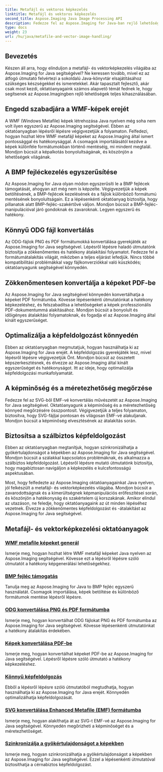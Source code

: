 ```yaml
---
title: Metafájl és vektoros képkezelés
linktitle: Metafájl és vektoros képkezelés
second_title: Aspose.Imaging Java Image Processing API
description: Fedezze fel az Aspose.Imaging for Java-ban rejlő lehetőségeket lépésenkénti oktatóanyagainkkal. Hozzon létre WMF metafájl képeket, kezelje a BMP fejléceket és még sok mást könnyedén.
type: docs
weight: 23
url: /hu/java/metafile-and-vector-image-handling/
---
```

## Bevezetés

Készen áll arra, hogy elinduljon a metafájl- és vektorképkezelés világába az Aspose.Imaging for Java segítségével? Ne keressen tovább, mivel ez az átfogó útmutató felvértezi a sokoldalú Java-könyvtár elsajátításához szükséges készségekkel és ismeretekkel. Akár tapasztalt fejlesztő, akár csak most kezdi, oktatóanyagaink számos alapvető témát fednek le, hogy segítsenek az Aspose.Imagingben rejlő lehetőségek teljes kihasználásában.

## Engedd szabadjára a WMF-képek erejét

A WMF (Windows Metafile) képek létrehozása Java nyelven még soha nem volt ilyen egyszerű az Aspose.Imaging segítségével. Ebben az oktatóanyagban lépésről lépésre végigvezetjük a folyamaton. Felfedezi, hogyan hozhat létre WMF metafájl képeket az Aspose.Imaging által ismert pontossággal és hatékonysággal. A csomagok importálásától kezdve a képek különféle formátumokban történő mentéséig, mi mindent megtalál. Mondjon búcsút a képalkotás bonyolultságának, és köszönjön a lehetőségek világának.

## A BMP fejléckezelés egyszerűsítése

Az Aspose.Imaging for Java olyan módon egyszerűsíti le a BMP fejlécek támogatását, ahogyan azt még nem is képzelte. Végigvezetjük a képek betöltésének, a BMP-fejlécek kezelésének és a fájlok különböző formátumú mentésének bonyolultságain. Ez a lépésenkénti oktatóanyag biztosítja, hogy pillanatok alatt BMP-fejléc-szakértővé váljon. Mondjon búcsút a BMP-fejléc-manipulációval járó gondoknak és zavaroknak. Legyen egyszerű és hatékony.

## Könnyű ODG fájl konvertálás

Az ODG-fájlok PNG és PDF formátumokká konvertálása gyerekjáték az Aspose.Imaging for Java segítségével. Lépésről lépésre haladó útmutatónk biztosítja a zökkenőmentes és hatékony átalakítási folyamatot. Fedezze fel a formátumátalakítás világát, miközben a teljes eljárást lefedjük. Nincs többé kompatibilitási problémákkal vagy fájlkonverziókkal való küszködés; oktatóanyagunk segítségével könnyedén.

## Zökkenőmentesen konvertálja a képeket PDF-be

Az Aspose.Imaging for Java segítségével könnyedén konvertálhatja a képeket PDF formátumba. Kövesse lépésenkénti útmutatónkat a hatékony képkezeléshez, és felszabadítsa a lehetőségeket a képek professzionális PDF-dokumentummá alakításához. Mondjon búcsút a bonyolult és időigényes átalakítási folyamatoknak, és fogadja el az Aspose.Imaging által kínált egyszerűséget.

## Optimalizálja a képfeldolgozást könnyedén

Ebben az oktatóanyagban megmutatjuk, hogyan használhatja ki az Aspose.Imaging for Java erejét. A képfeldolgozás gyerekjáték lesz, mivel lépésről lépésre végigvezetjük Önt. Mondjon búcsút az összetett képszerkesztésnek, és élvezze az Aspose.Imaging által kínált egyszerűséget és hatékonyságot. Itt az ideje, hogy optimalizálja képfeldolgozási munkafolyamatát.

## A képminőség és a méretezhetőség megőrzése

Fedezze fel az SVG-ből EMF-vé konvertálás művészetét az Aspose.Imaging for Java segítségével. Oktatóanyagunk a képminőség és a méretezhetőség könnyed megőrzésére összpontosít. Végigvezetjük a teljes folyamaton, biztosítva, hogy SVG-fájljai pontosan és világosan EMF-vé alakuljanak. Mondjon búcsút a képminőség elvesztésének az átalakítás során.

## Biztosítsa a szálbiztos képfeldolgozást

Ebben az oktatóanyagban megtanítjuk, hogyan szinkronizálhatja a gyökértulajdonságot a képekben az Aspose.Imaging for Java segítségével. Mondjon búcsút a szálakkal kapcsolatos problémáknak, és alkalmazza a szálbiztos képfeldolgozást. Lépésről lépésre mutató útmutatónk biztosítja, hogy magabiztosan navigáljon a képkezelés e kulcsfontosságú aspektusában.

Most, hogy felfedezte az Aspose.Imaging oktatóanyagainkat Java nyelven, jól felkészült a metafájl- és vektorképkezelés világába. Mondjon búcsút a zavarodottságnak és a kimerültségnek képmanipulációs erőfeszítései során, és köszönjön a hatékonyság és szakértelem új korszakának. Amikor elindul az utazáson, ne feledje, hogy oktatóanyagaink az út minden lépéséhez vezetnek. Élvezze a zökkenőmentes képfeldolgozást és -átalakítást az Aspose.Imaging for Java segítségével.
## Metafájl- és vektorképkezelési oktatóanyagok
### [WMF metafile képeket generál](./generate-wmf-metafile-images/)
Ismerje meg, hogyan hozhat létre WMF metafájl képeket Java nyelven az Aspose.Imaging segítségével. Kövesse ezt a lépésről lépésre szóló útmutatót a hatékony képgenerálási lehetőségekhez.
### [BMP fejléc támogatás](./bmp-header-support/)
Tanulja meg az Aspose.Imaging for Java to BMP fejléc egyszerű használatát. Csomagok importálása, képek betöltése és különböző formátumok mentése lépésről lépésre.
### [ODG konvertálása PNG és PDF formátumba](./odg-file-format-support/)
Ismerje meg, hogyan konvertálhat ODG fájlokat PNG és PDF formátumba az Aspose.Imaging for Java segítségével. Kövesse lépésenkénti útmutatónkat a hatékony átalakítás érdekében.
### [Képek konvertálása PDF-be](./pdf-dpi-settings-configuration/)
Ismerje meg, hogyan konvertálhat képeket PDF-be az Aspose.Imaging for Java segítségével. Lépésről lépésre szóló útmutató a hatékony képkezeléshez.
### [Könnyű képfeldolgozás](./otg-file-format-support/)
Ebből a lépésről lépésre szóló útmutatóból megtudhatja, hogyan használhatja ki az Aspose.Imaging for Java erejét. Könnyedén optimalizálhatja képfeldolgozását.
### [SVG konvertálása Enhanced Metafile (EMF) formátumba](./convert-svg-to-enhanced-metafile/)
Ismerje meg, hogyan alakíthatja át az SVG-t EMF-vé az Aspose.Imaging for Java segítségével. Könnyedén megőrizheti a képminőséget és a méretezhetőséget.
### [Szinkronizálja a gyökértulajdonságot a képekben](./synchronize-root-property-in-images/)
Ismerje meg, hogyan szinkronizálhatja a gyökértulajdonságot a képekben az Aspose.Imaging for Java segítségével. Ezzel a lépésenkénti útmutatóval biztosíthatja a cérnabiztos képfeldolgozást.